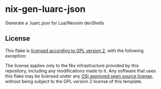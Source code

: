 # nix-gen-luarc-json
Generate a .luarc.json for Lua/Neovim devShells

## License

This flake is [licensed according to GPL version 2](./LICENSE),
with the following exception:

The license applies only to the Nix infrastructure provided by this
repository, including any modifications made to it.
Any software that uses this flake may be licensed under any
[OSI approved open source license](https://opensource.org/licenses/),
without being subject to the GPL version 2 license of this template.
